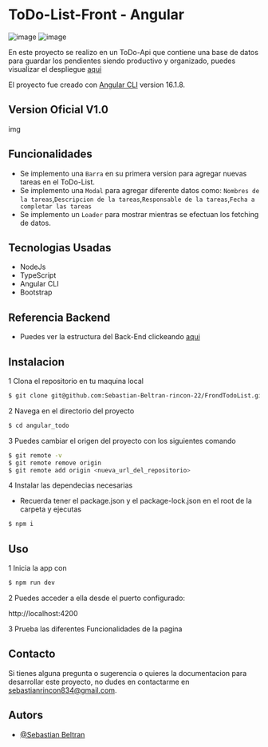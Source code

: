 
# ToDo-List-Front - Angular
![image](https://github.com/Sebastian-Beltran-rincon-22/FrondTodoList/assets/132385582/83b25ca5-8da8-4ee4-a6b1-a685520411f2)
![image](https://github.com/Sebastian-Beltran-rincon-22/FrondTodoList/assets/132385582/85faa76d-c6c7-4dd8-9f8a-2172c5917f6e)


En este proyecto se realizo en un ToDo-Api que contiene una base de datos para guardar los pendientes siendo productivo y organizado, puedes visualizar el despliegue 
<a href="https://to-do-list-front-tau.vercel.app/">aqui</a>

El proyecto fue creado con [Angular CLI](https://github.com/angular/angular-cli) version 16.1.8. 


## Version Oficial V1.0

img

## Funcionalidades

- Se implemento una `Barra` en su primera version para agregar nuevas tareas en el ToDo-List.
- Se implemento una `Modal` para agregar diferente datos como: `Nombres de la tareas`,`Descripcion de la tareas`,`Responsable de la tareas`,`Fecha a completar las tareas`
- Se implemento un `Loader` para mostrar mientras se efectuan los fetching de datos.

## Tecnologias Usadas
- NodeJs
- TypeScript
- Angular CLI
- Bootstrap

## Referencia Backend
- Puedes ver la estructura del Back-End clickeando <a href="https://github.com/Sebastian-Beltran-rincon-22/BackendTodo_list">aqui</a>
## Instalacion

1 Clona el repositorio en tu maquina local
```bash
$ git clone git@github.com:Sebastian-Beltran-rincon-22/FrondTodoList.git
```

2 Navega en el directorio del proyecto 
```bash
$ cd angular_todo
```

3 Puedes cambiar el origen del proyecto con los siguientes comando

```bash
$ git remote -v
$ git remote remove origin
$ git remote add origin <nueva_url_del_repositorio>
```

4 Instalar las dependecias necesarias
- Recuerda tener el package.json y el package-lock.json en el root de la carpeta y ejecutas

```bash
$ npm i
```

## Uso

1 Inicia la app con 
```bash
$ npm run dev
```

2 Puedes acceder a ella desde el puerto configurado:

http://localhost:4200

3 Prueba las diferentes Funcionalidades de la pagina 

## Contacto

Si tienes alguna pregunta o sugerencia o quieres la documentacion para desarrollar este proyecto, no dudes en contactarme en [sebastianrincon834@gmail.com](sebastianrincon834@gmail.com).


## Autors

- [@Sebastian Beltran](https://github.com/Sebastian-Beltran-rincon-22)
